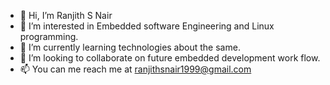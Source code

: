 - 👋 Hi, I’m Ranjith S Nair
- 👀 I’m interested in Embedded software Engineering and Linux programming.
- 🌱 I’m currently learning technologies about the same.
- 💞️ I’m looking to collaborate on future embedded development work flow.
- 📫 You can me reach me at ranjithsnair1999@gmail.com

<!---
evilsin666/evilsin666 is a ✨ special ✨ repository because its `README.md` (this file) appears on your GitHub profile.
You can click the Preview link to take a look at your changes.
--->
